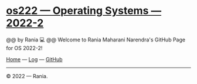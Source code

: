# [os222 — Operating Systems — 2022-2](https://raniaarn.github.io/os222/)
@@ by Rania 💻 @@
Welcome to Rania Maharani Narendra's GitHub Page for OS 2022-2!

[Home](https://raniaarn.github.io/os222/) — [Log](https://raniaarn.github.io/os222/TXT/mylog.txt) — [GitHub](https://github.com/Raniaarn/)

---

© 2022 — Rania.

